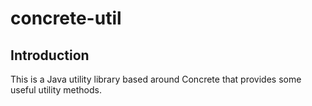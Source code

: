 # concrete-util #

## Introduction ##

This is a Java utility library based around Concrete that provides some useful utility methods.
